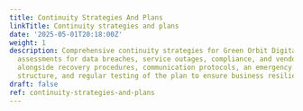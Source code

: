 ```yaml
---
title: Continuity Strategies And Plans
linkTitle: Continuity strategies and plans
date: '2025-05-01T20:18:00Z'
weight: 1
description: Comprehensive continuity strategies for Green Orbit Digital include risk
  assessments for data breaches, service outages, compliance, and vendor reliability,
  alongside recovery procedures, communication protocols, an emergency response team
  structure, and regular testing of the plan to ensure business resilience.
draft: false
ref: continuity-strategies-and-plans
---
```


